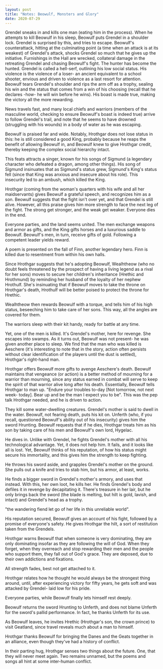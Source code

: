 ```yaml
---
layout: post
title: "Notes: Beowulf, Monsters and Glory"
date: 2020-07-29
---
```


Grendel sneaks in and kills one man (eating him in the process). When he attempts to kill Beowulf in his sleep, Beowulf puts Grendel in a shoulder lock. Grendel is surprised by this, and tries to escape. Beowulf's counterattack, hitting at the culminating point (a time when an attack is at its weakest) of Grendel's attack, shocks Grendel so much that he gives up the initiative. Furnishings in the Hall are wrecked, collateral damage in the retreating Grendel and chasing Beowulf's fight. The hunter has become the hunted. Grendel is called a hell-serf, outlining his low social status. His violence is the violence of a loser- an ancient equivalent to a school shooter, envious and driven to violence as a last resort for attention. Beowulf tears Grendel's shoulder and rips the arm off as a trophy, sealing his win and the status that comes from a win of his choosing (recall that he declares -how- he will win before he wins). His boast is made true, making the victory all the more rewarding.

News travels fast, and many local chiefs and warriors (members of the masculine world, checking to ensure Beowulf's boast is indeed true) arrive to follow Grendel's trail, and note that he seems to have drowned (struggling with his wounds) in a body of water as he was escaping.

Beowulf is praised far and wide. Notably, Hrothgar does not lose status in this: he is still considered a good King, probably because he reaps the benefit of allowing Beowulf in, and Beowulf knew to give Hrothgar credit, thereby keeping the complex social hierarchy intact. 

This feats attracts a singer, known for his songs of Sigmund (a legendary character who defeated a dragon, among other things). His song of Sigmund insinuates that as Sigmund's status grew, Sigmund's King's status fell (since that King was anxious and insecure about his role). This insecurity led to an ambush, which killed the King.

Hrothgar (coming from the woman's quarters with his wife and all her maidservants) gives Beowulf a grateful speech, and recognizes him as a son. Beowulf suggests that the fight isn't over yet, and that Grendel is still alive. However, all this praise gives him more strength to face the next leg of the fight. The strong get stronger, and the weak get weaker. Everyone dies in the end.

Everyone parties, and the land seems united. The men exchange weapons and armor as gifts, and the King gifts horses and a luxurious saddle to Beowulf. Beowulf's men, in turn, receive gifts of gold. Following a competent leader yields reward.

A poem is presented on the fall of Finn, another legendary hero. Finn is killed due to resentment from within his own halls. 

Since Hrothgar suggests that he's adopting Beowulf, Wealhtheow (who no doubt feels threatened by the prospect of having a living legend as a rival for her sons) moves to secure her children's inheritance (Hrethic and Hrothmund) by reminding her husband of the loyalty of her nephew Hrothulf. She's insinuating that if Beowulf moves to take the throne on Hrothgar's death, Hrothulf will be better poised to protect the throne for Hrethic.

Wealhtheow then rewards Beowulf with a torque, and tells him of his high status, beseeching him to take care of her sons. This way, all the angles are covered for them. 

The warriors sleep with their kit handy, ready for battle at any time.

Yet, one of the men is killed. It's Grendel's mother, here for revenge. She escapes into swamps. As it turns out, Beowulf was not present- he was given another place to sleep. We find that the man who was killed is Aeschere (it's interesting to note that in the story, action often persists without clear identification of the players until the dust is settled), Hrothgar's right-hand man. 

Hrothgar offers Beowulf more gifts to avenge Aeschere's death. Beowulf maintains that vengeance (or action) is a better method of mourning for a warrior than mourning, since any status earned in combat will serve to keep the spirit of that warrior alive long after his death. Essentially, Beowulf tells Hrothgar to man up. "Endure your troubles to-day [Not tomorrow, not next week- today]. Bear up and be the man I expect you to be". This was the pep talk Hrothgar needed, and he is driven to action.

They kill some water-dwelling creatures. Grendel's mother is said to dwell in the water. Beowulf, not fearing death, puts his kit on. Unferth (who, if you recall, questioned Beowulf's ability out of his insecurity) gives him the sword Hrunting. Beowulf requests that if he dies, Hrothgar treats him as his son by taking care of his men and Beowulf's own lord, Hygelac. 

He dives in. Unlike with Grendel, he fights Grendel's mother with all his technological advantage. Yet, it does not help him. It fails, and it looks like all is lost. Yet, Beowulf thinks of his reputation, of how his status might secure his immortality, and this gives him the strength to keep fighting.

 He throws his sword aside, and grapples Grendel's mother on the ground. She pulls out a knife and tries to stab him, but his armor, at least, works.

He finds a bigger sword in Grendel's mother's armory, and uses that instead. With this, her own loot, he kills her. He finds Grendel's body and defiles it in revenge by decapitating it. There's treasure in her lair, but he only brings back the sword (the blade is melting, but hilt is gold, lavish, and intact) and Grendel's head as a trophy.

"the wandering fiend let go of her life in this unreliable world".

His reputation secured, Beowulf gives an account of his fight, followed by a promise of everyone's safety. He gives Hrothgar the hilt, a sort of restitution taken from the Grendels. 

Hrothgar warns Beowulf that when someone is very dominating, they are only dominating insofar as they are following the will of God. When they forget, when they overreach and stop rewarding their men and the people who support them, they fall out of God's grace. They are deposed, due to their own addictions and fixations.

All strength fades, best not get attached to it. 

Hrothgar relates how he thought he would always be the strongest thing around, until, after experiencing victory for fifty years, he gets soft and was attacked by Grendel- laid low for his pride.

Everyone parties, while Beowulf finally lets himself rest deeply.

Beowulf returns the sword Hrunting to Unferth, and does not blame Unferth for the sword's pallid performance. In fact, he thanks Unferth for its use.

As Beowulf leaves, he invites Hrethic (Hrothgar's son, the crown prince) to visit Geatland, since travel reveals much about a man to himself. 

Hrothgar thanks Beowulf for bringing the Danes and the Geats together in an alliance, even though they've had a history of conflict.

In their parting hug, Hrothgar senses two things about the future. One, that they will never meet again. Two remains unnamed, but the poems and songs all hint at some inter-human conflict.
